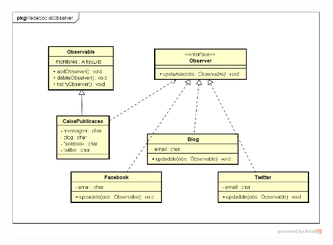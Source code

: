 ![Alt text](https://github.com/julianayuri/POO2/blob/master/RedeSocialObserver/RedeSocialObserver.png?raw=true "Diagrama de Classes")
